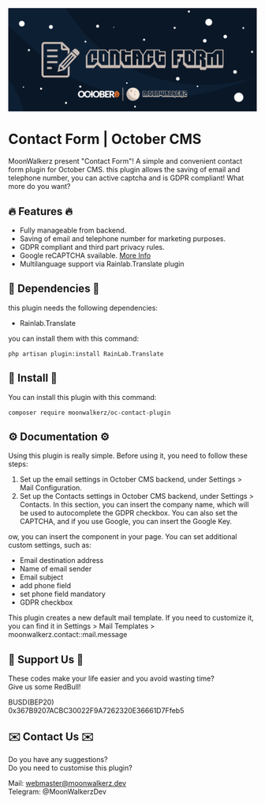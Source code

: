 <p align="center"> <img style="max-width: 100%; margin: 2rem auto; display: block;" src="cover_github.jpg"></p>

# Contact Form | October CMS

MoonWalkerz present "Contact Form"! A simple and convenient contact form  plugin for October CMS.
this plugin allows the saving of email and telephone number, you can active captcha and is GDPR compliant!
What more do you want?

## 🔥 Features 🔥

- Fully manageable from backend.
- Saving of email and telephone number for marketing purposes.
- GDPR compliant and third part privacy rules.
- Google reCAPTCHA svailable. [More Info](https://www.google.com/recaptcha/about/)
- Multilanguage support via Rainlab.Translate plugin

## 💊 Dependencies 💊

this plugin needs the following dependencies:
- Rainlab.Translate

you can install them with this command:
```
php artisan plugin:install RainLab.Translate
```

## 🚀 Install 🚀
You can install this plugin with this command:

```
composer require moonwalkerz/oc-contact-plugin
```

## ⚙️ Documentation ⚙️

Using this plugin is really simple. Before using it, you need to follow these steps:

1) Set up the email settings in October CMS backend, under Settings > Mail Configuration.
2) Set up the Contacts settings in October CMS backend, under Settings > Contacts. In this section, you can insert the company name, which will be used to autocomplete the GDPR checkbox. You can also set the CAPTCHA, and if you use Google, you can insert the Google Key.

ow, you can insert the component in your page. You can set additional custom settings, such as:
- Email destination address
- Name of email sender
- Email subject
- add phone field
- set phone field mandatory
- GDPR checkbox

This plugin creates a new default mail template. If you need to customize it, you can find it in Settings > Mail Templates > moonwalkerz.contact::mail.message

## 🤑 Support Us 🤑

These codes make your life easier and you avoid wasting time?\
Give us some RedBull!

BUSD(BEP20)\
0x367B9207ACBC30022F9A7262320E36661D7Ffeb5

## ✉️ Contact Us ✉️ 

Do you have any suggestions?\
Do you need to customise this plugin?

Mail: webmaster@moonwalkerz.dev\
Telegram: @MoonWalkerzDev


